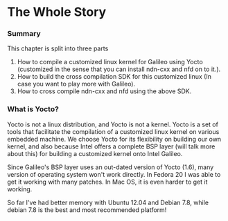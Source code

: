 # The Whole Story
### Summary
This chapter is split into three parts

1. How to compile a customized linux kernel for Galileo using Yocto (customized in the sense that you can install ndn-cxx and nfd on to it.).
2. How to build the cross compilation SDK for this customized linux (In case you want to play more with Galileo).
3. How to cross compile ndn-cxx and nfd using the above SDK.

### What is Yocto?

Yocto is not a linux distribution, and Yocto is not a kernel. Yocto is a set of tools that facilitate the compilation of a customized linux kernel on various embedded machine. We choose Yocto for its flexibility on building our own kernel, and also because Intel offers a complete BSP layer (will talk more about this) for building a customized kernel onto Intel Galileo.

Since Galileo's BSP layer uses an out-dated version of Yocto (1.6), many version of operating system won't work directly. In Fedora 20 I was able to get it working with many patches. In Mac OS, it is even harder to get it working.

So far I've had better memory with Ubuntu 12.04 and Debian 7.8, while debian 7.8 is the best and most recommended platform!


